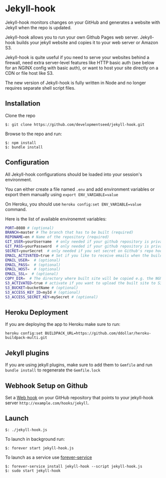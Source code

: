 # Jekyll-hook

Jekyll-hook monitors changes on your GitHub and generates a website with
Jekyll when the repo is updated.

Jekyll-hook allows you to run your own Github Pages web server. Jekyll-hook builds your jekyll website and copies it to your web server or Amazon S3.

Jekyll-hook is quite useful if you need to serve your websites behind a
firewall, need extra server-level features like HTTP basic auth (see below for an
NGINX config with basic auth), or want to host your site directly on a CDN or
file host like S3.

The new version of Jekyll-hook is fully written in Node and no longer requires separate shell script files.

## Installation

Clone the repo

    $: git clone https://github.com/developmentseed/jekyll-hook.git

Browse to the repo and run:

    $: npm install
    $: bundle install

## Configuration

All Jekyll-hook configurations should be loaded into your session's environment.

You can either create a file named `.env` and add environment variables or export them manually using `export ENV_VARIABLE=value`

On Heroku, you should use `heroku config:set ENV_VARIABLE=value` command.

Here is the list of available environemnt variables:

``` bash
PORT=8080 # (optional)
BRANCH=master # The branch that has to be built (required)
REPONAME=en # Name of the repository (required)
GIT_USER=yourUsername  # only needed if your github repository is private (optional)
GIT_PASS=yourPassword  # only needed if your github repository is private (optional)
SECRET=yourSecret  # only needed if you set secret on Github's repo hook settings (optional)
EMAIL_ACTIVATED=true # Set if you like to receive emails when the build is completed (optional)
EMAIL_USER=  # (optional)
EMAIL_PASS=  # (optional)
EMAIL_HOST=  # (optional)
EMAIL_SSL=  # (optional)
COPY_DIR=  # The directory where built site will be copied e.g. the NGNIX website folder (optional)
S3_ACTIVATED=true # activate if you want to upload the built site to S3 (optional)
S3_BUCKET=bucketName # (optional)
S3_ACCESS_KEY_ID=myId # (optional)
S3_ACCESS_SECRET_KEY=mySecret # (optional)
```

## Heroku Deployment

If you are deploying the app to Heroku make sure to run:

    heroku config:set BUILDPACK_URL=https://github.com/ddollar/heroku-buildpack-multi.git

## Jekyll plugins

If you are using jekyll plugins, make sure to add them to `Gemfile` and run `bundle install` to regenerate the `Gemfile.lock`

## Webhook Setup on Github

Set a [Web hook](https://developer.github.com/webhooks/) on your GitHub repository
that points to your jekyll-hook server `http://example.com/hooks/jekyll`.

## Launch

    $: ./jekyll-hook.js

To launch in background run:

    $: forever start jekyll-hook.js

To launch as a service use [forever-service](https://www.npmjs.com/package/forever-service)

    $: forever-service install jekyll-hook --script jekyll-hook.js
    $: sudo start jekyll-hook
